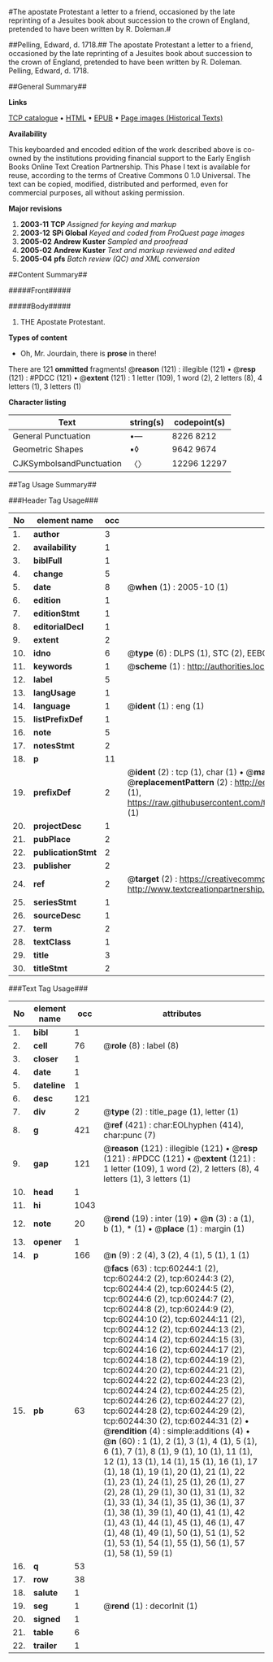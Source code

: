 #The apostate Protestant a letter to a friend, occasioned by the late reprinting of a Jesuites book about succession to the crown of England, pretended to have been written by R. Doleman.#

##Pelling, Edward, d. 1718.##
The apostate Protestant a letter to a friend, occasioned by the late reprinting of a Jesuites book about succession to the crown of England, pretended to have been written by R. Doleman.
Pelling, Edward, d. 1718.

##General Summary##

**Links**

[TCP catalogue](http://www.ota.ox.ac.uk/tcp/)  • 
[HTML](http://tei.it.ox.ac.uk/tcp/Texts-HTML/free/A53/A53949.html)  • 
[EPUB](http://tei.it.ox.ac.uk/tcp/Texts-EPUB/free/A53/A53949.epub) • 
[Page images (Historical Texts)](https://data.historicaltexts.jisc.ac.uk/view?pubId=eebo-12361524e&pageId=eebo-12361524e-60244-1)

**Availability**

This keyboarded and encoded edition of the
	       work described above is co-owned by the institutions
	       providing financial support to the Early English Books
	       Online Text Creation Partnership. This Phase I text is
	       available for reuse, according to the terms of Creative
	       Commons 0 1.0 Universal. The text can be copied,
	       modified, distributed and performed, even for
	       commercial purposes, all without asking permission.

**Major revisions**

1. __2003-11__ __TCP__ *Assigned for keying and markup*
1. __2003-12__ __SPi Global__ *Keyed and coded from ProQuest page images*
1. __2005-02__ __Andrew Kuster__ *Sampled and proofread*
1. __2005-02__ __Andrew Kuster__ *Text and markup reviewed and edited*
1. __2005-04__ __pfs__ *Batch review (QC) and XML conversion*

##Content Summary##

#####Front#####

#####Body#####

1. THE Apostate Protestant.

**Types of content**

  * Oh, Mr. Jourdain, there is **prose** in there!

There are 121 **ommitted** fragments! 
 @__reason__ (121) : illegible (121)  •  @__resp__ (121) : #PDCC (121)  •  @__extent__ (121) : 1 letter (109), 1 word (2), 2 letters (8), 4 letters (1), 3 letters (1)

**Character listing**


|Text|string(s)|codepoint(s)|
|---|---|---|
|General Punctuation|•—|8226 8212|
|Geometric Shapes|▪◊|9642 9674|
|CJKSymbolsandPunctuation|〈〉|12296 12297|

##Tag Usage Summary##

###Header Tag Usage###

|No|element name|occ|attributes|
|---|---|---|---|
|1.|__author__|3||
|2.|__availability__|1||
|3.|__biblFull__|1||
|4.|__change__|5||
|5.|__date__|8| @__when__ (1) : 2005-10 (1)|
|6.|__edition__|1||
|7.|__editionStmt__|1||
|8.|__editorialDecl__|1||
|9.|__extent__|2||
|10.|__idno__|6| @__type__ (6) : DLPS (1), STC (2), EEBO-CITATION (1), OCLC (1), VID (1)|
|11.|__keywords__|1| @__scheme__ (1) : http://authorities.loc.gov/ (1)|
|12.|__label__|5||
|13.|__langUsage__|1||
|14.|__language__|1| @__ident__ (1) : eng (1)|
|15.|__listPrefixDef__|1||
|16.|__note__|5||
|17.|__notesStmt__|2||
|18.|__p__|11||
|19.|__prefixDef__|2| @__ident__ (2) : tcp (1), char (1)  •  @__matchPattern__ (2) : ([0-9\-]+):([0-9IVX]+) (1), (.+) (1)  •  @__replacementPattern__ (2) : http://eebo.chadwyck.com/downloadtiff?vid=$1&page=$2 (1), https://raw.githubusercontent.com/textcreationpartnership/Texts/master/tcpchars.xml#$1 (1)|
|20.|__projectDesc__|1||
|21.|__pubPlace__|2||
|22.|__publicationStmt__|2||
|23.|__publisher__|2||
|24.|__ref__|2| @__target__ (2) : https://creativecommons.org/publicdomain/zero/1.0/ (1), http://www.textcreationpartnership.org/docs/. (1)|
|25.|__seriesStmt__|1||
|26.|__sourceDesc__|1||
|27.|__term__|2||
|28.|__textClass__|1||
|29.|__title__|3||
|30.|__titleStmt__|2||


###Text Tag Usage###

|No|element name|occ|attributes|
|---|---|---|---|
|1.|__bibl__|1||
|2.|__cell__|76| @__role__ (8) : label (8)|
|3.|__closer__|1||
|4.|__date__|1||
|5.|__dateline__|1||
|6.|__desc__|121||
|7.|__div__|2| @__type__ (2) : title_page (1), letter (1)|
|8.|__g__|421| @__ref__ (421) : char:EOLhyphen (414), char:punc (7)|
|9.|__gap__|121| @__reason__ (121) : illegible (121)  •  @__resp__ (121) : #PDCC (121)  •  @__extent__ (121) : 1 letter (109), 1 word (2), 2 letters (8), 4 letters (1), 3 letters (1)|
|10.|__head__|1||
|11.|__hi__|1043||
|12.|__note__|20| @__rend__ (19) : inter (19)  •  @__n__ (3) : a (1), b (1), * (1)  •  @__place__ (1) : margin (1)|
|13.|__opener__|1||
|14.|__p__|166| @__n__ (9) : 2 (4), 3 (2), 4 (1), 5 (1), 1 (1)|
|15.|__pb__|63| @__facs__ (63) : tcp:60244:1 (2), tcp:60244:2 (2), tcp:60244:3 (2), tcp:60244:4 (2), tcp:60244:5 (2), tcp:60244:6 (2), tcp:60244:7 (2), tcp:60244:8 (2), tcp:60244:9 (2), tcp:60244:10 (2), tcp:60244:11 (2), tcp:60244:12 (2), tcp:60244:13 (2), tcp:60244:14 (2), tcp:60244:15 (3), tcp:60244:16 (2), tcp:60244:17 (2), tcp:60244:18 (2), tcp:60244:19 (2), tcp:60244:20 (2), tcp:60244:21 (2), tcp:60244:22 (2), tcp:60244:23 (2), tcp:60244:24 (2), tcp:60244:25 (2), tcp:60244:26 (2), tcp:60244:27 (2), tcp:60244:28 (2), tcp:60244:29 (2), tcp:60244:30 (2), tcp:60244:31 (2)  •  @__rendition__ (4) : simple:additions (4)  •  @__n__ (60) : 1 (1), 2 (1), 3 (1), 4 (1), 5 (1), 6 (1), 7 (1), 8 (1), 9 (1), 10 (1), 11 (1), 12 (1), 13 (1), 14 (1), 15 (1), 16 (1), 17 (1), 18 (1), 19 (1), 20 (1), 21 (1), 22 (1), 23 (1), 24 (1), 25 (1), 26 (1), 27 (2), 28 (1), 29 (1), 30 (1), 31 (1), 32 (1), 33 (1), 34 (1), 35 (1), 36 (1), 37 (1), 38 (1), 39 (1), 40 (1), 41 (1), 42 (1), 43 (1), 44 (1), 45 (1), 46 (1), 47 (1), 48 (1), 49 (1), 50 (1), 51 (1), 52 (1), 53 (1), 54 (1), 55 (1), 56 (1), 57 (1), 58 (1), 59 (1)|
|16.|__q__|53||
|17.|__row__|38||
|18.|__salute__|1||
|19.|__seg__|1| @__rend__ (1) : decorInit (1)|
|20.|__signed__|1||
|21.|__table__|6||
|22.|__trailer__|1||
